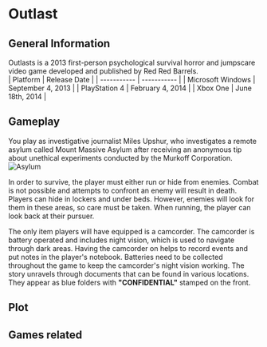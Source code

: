 # Outlast

## General Information 
Outlasts is a 2013 first-person psychological survival horror and jumpscare video game developed and published by Red Red Barrels.\
| Platform      | Release Date |
| ----------- | ----------- |
| Microsoft Windows  | September 4, 2013 |
| PlayStation 4      | February 4, 2014 |
| Xbox One   | June 18th, 2014 |


## Gameplay 
You play as investigative journalist Miles Upshur, who investigates a remote asylum called Mount Massive Asylum after receiving an anonymous tip about unethical experiments conducted by the Murkoff Corporation.
![Asylum](https://static.wikia.nocookie.net/outlast/images/0/0f/Mount_Massive_Asylum_Upscaled.png/revision/latest/scale-to-width-down/1200?cb=20250623193438)

In order to survive, the player must either run or hide from enemies. Combat is not possible and attempts to confront an enemy will result in death. Players can hide in lockers and under beds. However, enemies will look for them in these areas, so care must be taken. When running, the player can look back at their pursuer.


The only item players will have equipped is a camcorder. The camcorder is battery operated and includes night vision, which is used to navigate through dark areas. Having the camcorder on helps to record events and put notes in the player's notebook. Batteries need to be collected throughout the game to keep the camcorder's night vision working. The story unravels through documents that can be found in various locations. They appear as blue folders with **"CONFIDENTIAL"** stamped on the front.

## Plot 

## Games related 
